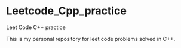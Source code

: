 # Leetcode_Cpp_practice
Leet Code C++ practice

This is my personal repository for leet code problems solved in C++.
